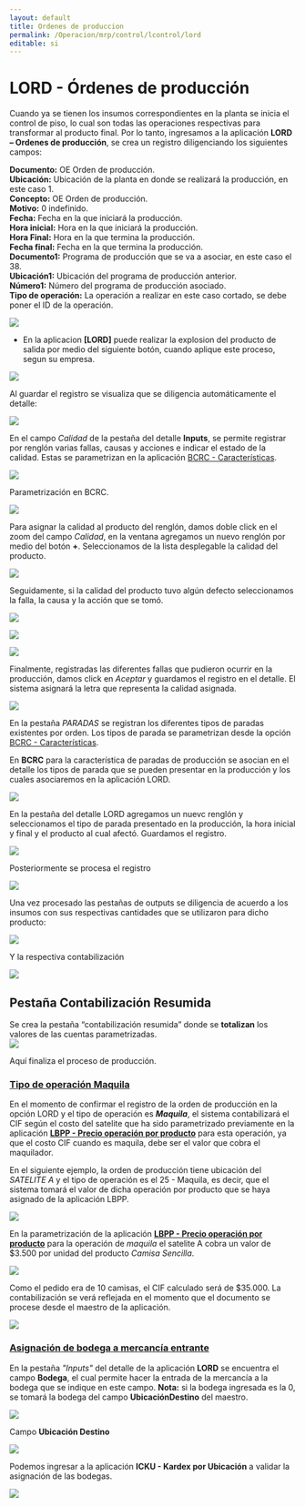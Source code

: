 ```yaml
---
layout: default
title: Ordenes de produccion
permalink: /Operacion/mrp/control/lcontrol/lord
editable: si
---
```


# LORD - Órdenes de producción

Cuando ya se tienen los insumos correspondientes en la planta se inicia el control de piso, lo cual son todas las operaciones respectivas para transformar al producto final. Por lo tanto, ingresamos a la aplicación **LORD – Ordenes de producción**, se crea un registro diligenciando los siguientes campos:  

**Documento:** OE Orden de producción.  
**Ubicación:** Ubicación de la planta en donde se realizará la producción, en este caso 1.  
**Concepto:** OE Orden de producción.  
**Motivo:** 0 indefinido.  
**Fecha:** Fecha en la que iniciará la producción.  
**Hora inicial:** Hora en la que iniciará la producción.  
**Hora Final:** Hora en la que termina la producción.  
**Fecha final:** Fecha en la que termina la producción.  
**Documento1:** Programa de producción que se va a asociar, en este caso el 38.  
**Ubicación1:** Ubicación del programa de producción anterior.  
**Número1:** Número del programa de producción asociado.  
**Tipo de operación:** La operación a realizar en este caso cortado, se debe poner el ID de la operación.  


![](lord1.png)

* En la aplicacion **[LORD]** puede realizar la explosion del producto de salida por medio del siguiente botón, cuando aplique este proceso, segun su empresa.  


![](lord18.png)  

Al guardar el registro se visualiza que se diligencia automáticamente el detalle:  

![](lord2.png)

En el campo _Calidad_ de la pestaña del detalle **Inputs**, se permite registrar por renglón varias fallas, causas y acciones e indicar el estado de la calidad. Estas se parametrizan en la aplicación [BCRC - Características](http://docs.oasiscom.com/Operacion/common/bcomer/bcrc).  

![](lord9.png)

Parametrización en BCRC.  

![](lord8.png)

Para asignar la calidad al producto del renglón, damos doble click en el zoom del campo _Calidad_, en la ventana agregamos un nuevo renglón por medio del botón **+**. Seleccionamos de la lista desplegable la calidad del producto.  

![](lord10.png)

Seguidamente, si la calidad del producto tuvo algún defecto seleccionamos la falla, la causa y la acción que se tomó.  

![](lord11.png)

![](lord12.png)

![](lord13.png)

Finalmente, registradas las diferentes fallas que pudieron ocurrir en la producción, damos click en _Aceptar_ y guardamos el registro en el detalle. El sistema asignará la letra que representa la calidad asignada.  

![](lord14.png)

En la pestaña _PARADAS_ se registran los diferentes tipos de paradas existentes por orden. Los tipos de parada se parametrizan desde la opción [BCRC - Características](http://docs.oasiscom.com/Operacion/common/bcomer/bcrc).  

En **BCRC** para la característica de paradas de producción se asocian en el detalle los tipos de parada que se pueden presentar en la producción y los cuales asociaremos en la aplicación LORD.  

![](lord6.png)

En la pestaña del detalle LORD agregamos un nuevc renglón y seleccionamos el tipo de parada presentado en la producción, la hora inicial y final y el producto al cual afectó. Guardamos el registro.  

![](lord7.png)

Posteriormente se procesa el registro  

![](lord3.png)

Una vez procesado las pestañas de outputs se diligencia de acuerdo a los insumos con sus respectivas cantidades que se utilizaron para dicho producto:  

![](lord4.png)

Y la respectiva contabilización  

![](lord5.png)

## Pestaña Contabilización Resumida  

Se crea la pestaña “contabilización resumida” donde se **totalizan** los valores de las cuentas parametrizadas.  
 ![](lord21.png)

Aquí finaliza el proceso de producción.  


### [Tipo de operación Maquila](http://docs.oasiscom.com/Operacion/mrp/control/lcontrol/lord#tipo-de-operación-maquila)

En el momento de confirmar el registro de la orden de producción en la opción LORD y el tipo de operación es _**Maquila**_, el sistema contabilizará el CIF según el costo del satelite que ha sido parametrizado previamente en la aplicación [**LBPP - Precio operación por producto**](http://docs.oasiscom.com/Operacion/mrp/produccion/lbasica/lbpp) para esta operación, ya que el costo CIF cuando es maquila, debe ser el valor que cobra el maquilador.  

En el siguiente ejemplo, la orden de producción tiene ubicación del _SATELITE A_ y el tipo de operación es el 25 - Maquila, es decir, que el sistema tomará el valor de dicha operación por producto que se haya asignado de la aplicación LBPP.  

![](lord15.png)


En la parametrización de la aplicación [**LBPP - Precio operación por producto**](http://docs.oasiscom.com/Operacion/mrp/produccion/lbasica/lbpp) para la operación de _maquila_ el satelite A cobra un valor de $3.500 por unidad del producto _Camisa Sencilla_.  

![](lord16.png)

Como el pedido era de 10 camisas, el CIF calculado será de $35.000. La contabilización se verá reflejada en el momento que el documento se procese desde el maestro de la aplicación.  

![](lord17.png)

### [**Asignación de bodega a mercancía entrante**](http://docs.oasiscom.com/Operacion/mrp/control/lcontrol/lord#asignación-de-bodega-a-mercancía-entrante)

En la pestaña _"Inputs"_ del detalle de la aplicación **LORD** se encuentra el campo **Bodega**, el cual permite hacer la entrada de la mercancía a la bodega que se indique en este campo. **Nota:** si la bodega ingresada es la 0, se tomará la bodega del campo **UbicaciónDestino** del maestro.  

![](lord19.png)

Campo **Ubicación Destino**

![](lord20.png)

Podemos ingresar a la aplicación **ICKU - Kardex por Ubicación** a validar la asignación de las bodegas.  

![](lord22.png)




